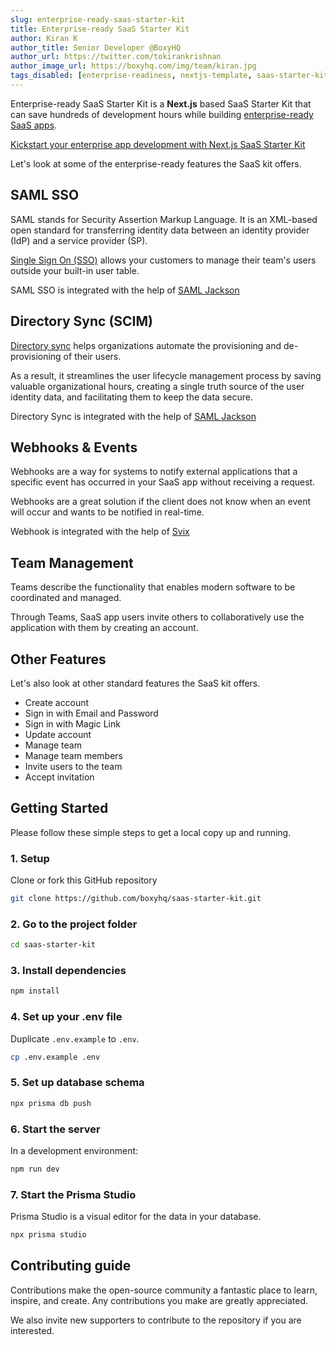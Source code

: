 ```yaml
---
slug: enterprise-ready-saas-starter-kit
title: Enterprise-ready SaaS Starter Kit
author: Kiran K
author_title: Senior Developer @BoxyHQ
author_url: https://twitter.com/tokirankrishnan
author_image_url: https://boxyhq.com/img/team/kiran.jpg
tags_disabled: [enterprise-readiness, nextjs-template, saas-starter-kit]
---
```


Enterprise-ready SaaS Starter Kit is a **Next.js** based SaaS Starter Kit that can save hundreds of development hours while building [enterprise-ready SaaS apps](/blog/enterprise-readiness-made-simple).

[Kickstart your enterprise app development with Next.js SaaS Starter Kit](https://github.com/boxyhq/saas-starter-kit)

Let's look at some of the enterprise-ready features the SaaS kit offers.

## SAML SSO

SAML stands for Security Assertion Markup Language. It is an XML-based open standard for transferring identity data between an identity provider (IdP) and a service provider (SP).

[Single Sign On (SSO)](/blog/understanding-saml-sso-the-basics-from-the-solution-providers-side) allows your customers to manage their team's users outside your built-in user table.

SAML SSO is integrated with the help of [SAML Jackson](https://github.com/boxyhq/jackson)

## Directory Sync (SCIM)

[Directory sync](/blog/understanding-scim-and-directory-sync) helps organizations automate the provisioning and de-provisioning of their users.

As a result, it streamlines the user lifecycle management process by saving valuable organizational hours, creating a single truth source of the user identity data, and facilitating them to keep the data secure.

Directory Sync is integrated with the help of [SAML Jackson](https://github.com/boxyhq/jackson#directory-sync)

## Webhooks & Events

Webhooks are a way for systems to notify external applications that a specific event has occurred in your SaaS app without receiving a request.

Webhooks are a great solution if the client does not know when an event will occur and wants to be notified in real-time.

Webhook is integrated with the help of [Svix](https://github.com/svix/svix-webhooks)

## Team Management

Teams describe the functionality that enables modern software to be coordinated and managed.

Through Teams, SaaS app users invite others to collaboratively use the application with them by creating an account.

## Other Features

Let's also look at other standard features the SaaS kit offers.

- Create account
- Sign in with Email and Password
- Sign in with Magic Link
- Update account
- Manage team
- Manage team members
- Invite users to the team
- Accept invitation

## Getting Started

Please follow these simple steps to get a local copy up and running.

### 1. Setup

Clone or fork this GitHub repository

```bash
git clone https://github.com/boxyhq/saas-starter-kit.git
```

### 2. Go to the project folder

```bash
cd saas-starter-kit
```

### 3. Install dependencies

```bash
npm install
```

### 4. Set up your .env file

Duplicate `.env.example` to `.env`.

```bash
cp .env.example .env
```

### 5. Set up database schema

```bash
npx prisma db push
```

### 6. Start the server

In a development environment:

```bash
npm run dev
```

### 7. Start the Prisma Studio

Prisma Studio is a visual editor for the data in your database.

```bash
npx prisma studio
```

## Contributing guide

Contributions make the open-source community a fantastic place to learn, inspire, and create. Any contributions you make are greatly appreciated.

We also invite new supporters to contribute to the repository if you are interested.
